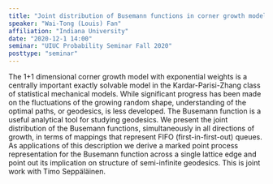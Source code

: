```yaml
---
title: "Joint distribution of Busemann functions in corner growth models"
speaker: "Wai-Tong (Louis) Fan"
affiliation: "Indiana University"
date: "2020-12-1 14:00"
seminar: "UIUC Probability Seminar Fall 2020"
posttype: "seminar"
---
```


The 1+1 dimensional corner growth model with exponential weights is a centrally important exactly solvable model in the Kardar-Parisi-Zhang class of statistical mechanical models. While significant progress has been made on the fluctuations of the growing random shape, understanding of the optimal paths, or geodesics, is less developed. The Busemann function is a useful analytical tool for studying geodesics. We present the joint distribution of the Busemann functions, simultaneously in all directions of growth, in terms of mappings that represent FIFO (first-in-first-out) queues. As applications of this description we derive a marked point process representation for the Busemann function across a single lattice edge and point out its implication on structure of semi-infinite geodesics. This is joint work with Timo Seppäläinen.
